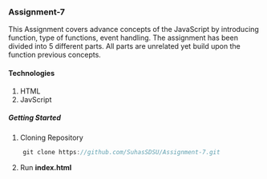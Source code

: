 ### Assignment-7
This Assignment covers advance concepts of the JavaScript by introducing function, type of functions, event handling. The assignment has been divided into 5 different parts. All parts are unrelated yet build upon the function previous concepts.

#### Technologies
1. HTML
2. JavScript

##### Getting Started
1. Cloning Repository
``` js
    git clone https://github.com/SuhasSDSU/Assignment-7.git
```
2. Run **index.html**